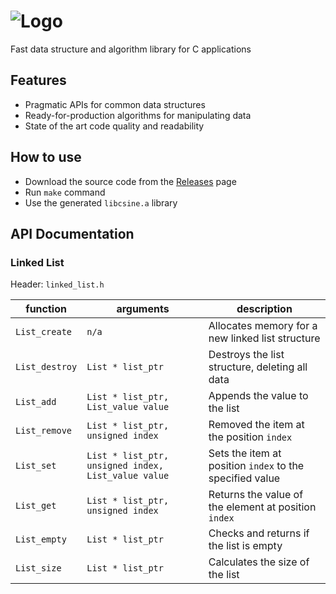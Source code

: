 # ![Logo](http://i.imgur.com/L86x7i1.png)
Fast data structure and algorithm library for C applications

## Features
- Pragmatic APIs for common data structures
- Ready-for-production algorithms for manipulating data
- State of the art code quality and readability

## How to use
- Download the source code from the [Releases](https://github.com/Mooxmirror/CSine/releases) page
- Run `make` command
- Use the generated `libcsine.a` library

## API Documentation
### Linked List
Header: `linked_list.h`

| function | arguments | description |
|----------|-----------|-------------|
| `List_create` | `n/a` | Allocates memory for a new linked list structure |
| `List_destroy` | `List * list_ptr` | Destroys the list structure, deleting all data |
| `List_add` | `List * list_ptr, List_value value` | Appends the value to the list |
| `List_remove` | `List * list_ptr, unsigned index` | Removed the item at the position `index` |
| `List_set` | `List * list_ptr, unsigned index, List_value value` | Sets the item at position `index` to the specified value |
| `List_get` | `List * list_ptr, unsigned index` | Returns the value of the element at position `index`|
| `List_empty` | `List * list_ptr` | Checks and returns if the list is empty |
| `List_size` | `List * list_ptr` | Calculates the size of the list |
